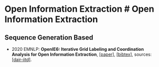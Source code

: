 # Open Information Extraction # Open Information Extraction


## Sequence Generation Based
- 2020 EMNLP: **OpenIE6: Iterative Grid Labeling and Coordination Analysis for Open Information Extraction**, [[paper]](https://www.aclweb.org/anthology/2020.emnlp-main.306), [[bibtex]](/Bibtex/OpenIE6.bib), sources: [[dair-iitd]](https://github.com/dair-iitd/openie6).